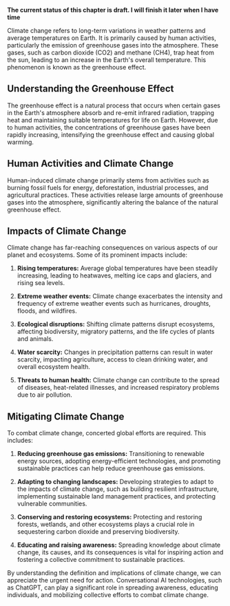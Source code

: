 **The current status of this chapter is draft. I will finish it later when I have time**

Climate change refers to long-term variations in weather patterns and average temperatures on Earth. It is primarily caused by human activities, particularly the emission of greenhouse gases into the atmosphere. These gases, such as carbon dioxide (CO2) and methane (CH4), trap heat from the sun, leading to an increase in the Earth's overall temperature. This phenomenon is known as the greenhouse effect.

Understanding the Greenhouse Effect
-----------------------------------

The greenhouse effect is a natural process that occurs when certain gases in the Earth's atmosphere absorb and re-emit infrared radiation, trapping heat and maintaining suitable temperatures for life on Earth. However, due to human activities, the concentrations of greenhouse gases have been rapidly increasing, intensifying the greenhouse effect and causing global warming.

Human Activities and Climate Change
-----------------------------------

Human-induced climate change primarily stems from activities such as burning fossil fuels for energy, deforestation, industrial processes, and agricultural practices. These activities release large amounts of greenhouse gases into the atmosphere, significantly altering the balance of the natural greenhouse effect.

Impacts of Climate Change
-------------------------

Climate change has far-reaching consequences on various aspects of our planet and ecosystems. Some of its prominent impacts include:

1. **Rising temperatures:** Average global temperatures have been steadily increasing, leading to heatwaves, melting ice caps and glaciers, and rising sea levels.

2. **Extreme weather events:** Climate change exacerbates the intensity and frequency of extreme weather events such as hurricanes, droughts, floods, and wildfires.

3. **Ecological disruptions:** Shifting climate patterns disrupt ecosystems, affecting biodiversity, migratory patterns, and the life cycles of plants and animals.

4. **Water scarcity:** Changes in precipitation patterns can result in water scarcity, impacting agriculture, access to clean drinking water, and overall ecosystem health.

5. **Threats to human health:** Climate change can contribute to the spread of diseases, heat-related illnesses, and increased respiratory problems due to air pollution.

Mitigating Climate Change
-------------------------

To combat climate change, concerted global efforts are required. This includes:

1. **Reducing greenhouse gas emissions:** Transitioning to renewable energy sources, adopting energy-efficient technologies, and promoting sustainable practices can help reduce greenhouse gas emissions.

2. **Adapting to changing landscapes:** Developing strategies to adapt to the impacts of climate change, such as building resilient infrastructure, implementing sustainable land management practices, and protecting vulnerable communities.

3. **Conserving and restoring ecosystems:** Protecting and restoring forests, wetlands, and other ecosystems plays a crucial role in sequestering carbon dioxide and preserving biodiversity.

4. **Educating and raising awareness:** Spreading knowledge about climate change, its causes, and its consequences is vital for inspiring action and fostering a collective commitment to sustainable practices.

By understanding the definition and implications of climate change, we can appreciate the urgent need for action. Conversational AI technologies, such as ChatGPT, can play a significant role in spreading awareness, educating individuals, and mobilizing collective efforts to combat climate change.
